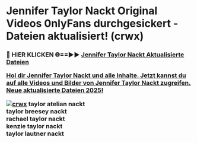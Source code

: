 # Jennifer Taylor Nackt Original Videos 0nlyFans durchgesickert - Dateien aktualisiert! (crwx)

<h3>🔴 HIER KLICKEN 🌐==►► <a href="https://tinyurl.com/h6vf6nb8" rel="nofollow">Jennifer Taylor Nackt Aktualisierte Dateien

Hol dir Jennifer Taylor Nackt und alle Inhalte. Jetzt kannst du auf alle Videos und Bilder von Jennifer Taylor Nackt zugreifen. Neue aktualisierte Dateien 2025!

[![crwx](https://i.imgur.com/sD4kR3V.gif)](https://tinyurl.com/h6vf6nb8)
taylor atelian nackt<br>
taylor breesey nackt<br>
rachael taylor nackt<br>
kenzie taylor nackt<br>
taylor lautner nackt